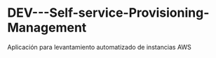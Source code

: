 ﻿# DEV---Self-service-Provisioning-Management
Aplicación para levantamiento automatizado de instancias AWS
